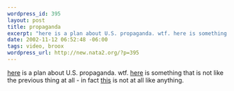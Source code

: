 ```yaml
--- 
wordpress_id: 395
layout: post
title: propaganda
excerpt: "here is a plan about U.S. propaganda. wtf. here is something that is not like the previous thing at all - in fact this is not at all like anything. "
date: 2002-11-12 06:52:48 -06:00
tags: video, broox
wordpress_url: http://new.nata2.org/?p=395
---
```

<a href="http://www.zpub.com/un/chomsky.html">here</a> is a plan about U.S. propaganda. wtf. <a href="http://derek.broox.com/videos/R-pianist.mpg">here</a> is something that is not like the previous thing at all - in fact <a href="http://derek.broox.com/videos/R-pianist.mpg">this</a> is not at all like anything. 
